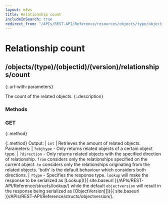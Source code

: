 ```yaml
---
layout: mfws
title: Relationship count
includeInSearch: true
redirect_from: "/APIs/REST-API/Reference/resources/objects/type/objectid/version/relationships/count.html"
---
```


# Relationship count

## /objects/(type)/(objectid)/(version)/relationships/count
{:.url-with-parameters}

The count of the related objects. 
{:.description}

### Methods

### GET
{:.method}

{:.method}
Output: | `int`
| Retrieves the amount of related objects.   
Parameters: | `?objtype` - Only returns related objects of a certain object type.
| `?direction` - Only returns related objects with the specified direction of relationship. `from` considers only the relationships specified on the current object.  `to` considers only the relationships originating from the related objects.  'both' is the default behaviour which considers both directions.
| `?type` - Specifies the response type. `lookup` will make the response to be serialized as [Lookup]({{ site.baseurl }}/APIs/REST-API/Reference/structs/lookup/) while the default `objectversion` will result in the response being serialized as [ObjectVersion[]]({{ site.baseurl }}/APIs/REST-API/Reference/structs/objectversion/).